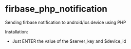 # firbase_php_notification
Sending firbase notification to android/ios device using PHP

Installation:
* Just ENTER the value of the $server_key and $device_id
